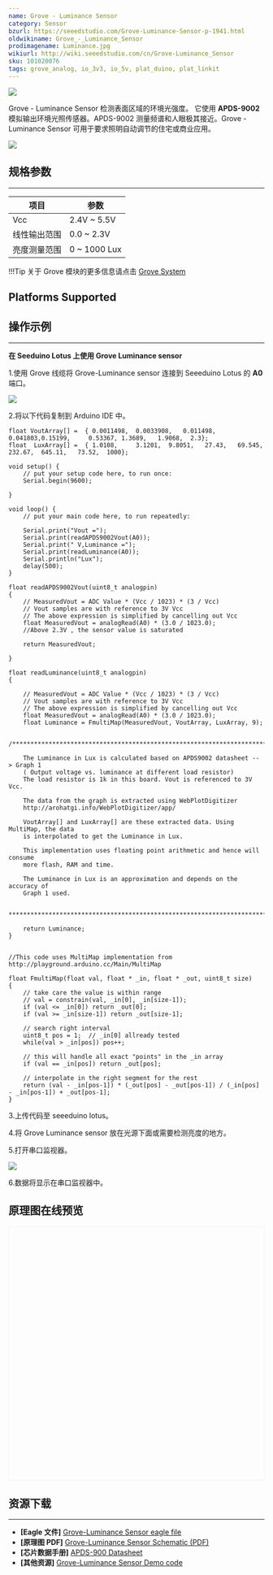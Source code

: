 ```yaml
---
name: Grove - Luminance Sensor
category: Sensor
bzurl: https://seeedstudio.com/Grove-Luminance-Sensor-p-1941.html
oldwikiname: Grove_-_Luminance_Sensor
prodimagename: Luminance.jpg
wikiurl: http://wiki.seeedstudio.com/cn/Grove-Luminance_Sensor
sku: 101020076
tags: grove_analog, io_3v3, io_5v, plat_duino, plat_linkit
---
```


![](https://raw.githubusercontent.com/SeeedDocument/Grove-Luminance_Sensor/master/img/Luminance.jpg)

Grove - Luminance Sensor 检测表面区域的环境光强度。 它使用 **APDS-9002** 模拟输出环境光照传感器。APDS-9002 测量频谱和人眼极其接近。Grove - Luminance Sensor 可用于要求照明自动调节的住宅或商业应用。

[![](https://github.com/SeeedDocument/wiki_chinese/raw/master/docs/images/click_to_buy.PNG)](https://item.taobao.com/item.htm?spm=a230r.1.14.6.686bd0c8cCSeni&id=45574380098&ns=1&abbucket=1#detail)


## 规格参数
-------------

| 项目                   | 参数        |
|-----------------------------|--------------|
| Vcc                         | 2.4V ~ 5.5V  |
| 线性输出范围         | 0.0 ~ 2.3V   |
| 亮度测量范围 | 0 ~ 1000 Lux |

!!!Tip
    关于 Grove 模块的更多信息请点击 [Grove System](http://wiki.seeedstudio.com/cn/Grove_System/)

Platforms Supported
-------------------

## 操作示例
-------------

**在 Seeduino Lotus 上使用 Grove Luminance sensor**

1.使用 Grove 线缆将 Grove-Luminance sensor 连接到 Seeeduino Lotus 的 **A0** 端口。

![](https://raw.githubusercontent.com/SeeedDocument/Grove-Luminance_Sensor/master/img/Interface_Grove-Luminance.jpg)

2.将以下代码复制到 Arduino IDE 中。

```
float VoutArray[] =  { 0.0011498,  0.0033908,   0.011498, 0.041803,0.15199,     0.53367, 1.3689,   1.9068,  2.3};
float  LuxArray[] =  { 1.0108,     3.1201,  9.8051,   27.43,   69.545,   232.67,  645.11,   73.52,  1000};

void setup() {
    // put your setup code here, to run once:
    Serial.begin(9600);

}

void loop() {
    // put your main code here, to run repeatedly:

    Serial.print("Vout =");
    Serial.print(readAPDS9002Vout(A0));
    Serial.print(" V,Luminance =");
    Serial.print(readLuminance(A0));
    Serial.println("Lux");
    delay(500);
}

float readAPDS9002Vout(uint8_t analogpin)
{
    // MeasuredVout = ADC Value * (Vcc / 1023) * (3 / Vcc)
    // Vout samples are with reference to 3V Vcc
    // The above expression is simplified by cancelling out Vcc
    float MeasuredVout = analogRead(A0) * (3.0 / 1023.0);
    //Above 2.3V , the sensor value is saturated

    return MeasuredVout;

}

float readLuminance(uint8_t analogpin)
{

    // MeasuredVout = ADC Value * (Vcc / 1023) * (3 / Vcc)
    // Vout samples are with reference to 3V Vcc
    // The above expression is simplified by cancelling out Vcc
    float MeasuredVout = analogRead(A0) * (3.0 / 1023.0);
    float Luminance = FmultiMap(MeasuredVout, VoutArray, LuxArray, 9);

    /**************************************************************************

    The Luminance in Lux is calculated based on APDS9002 datasheet -- > Graph 1
    ( Output voltage vs. luminance at different load resistor)
    The load resistor is 1k in this board. Vout is referenced to 3V Vcc.

    The data from the graph is extracted using WebPlotDigitizer
    http://arohatgi.info/WebPlotDigitizer/app/

    VoutArray[] and LuxArray[] are these extracted data. Using MultiMap, the data
    is interpolated to get the Luminance in Lux.

    This implementation uses floating point arithmetic and hence will consume
    more flash, RAM and time.

    The Luminance in Lux is an approximation and depends on the accuracy of
    Graph 1 used.

    ***************************************************************************/

    return Luminance;
}


//This code uses MultiMap implementation from http://playground.arduino.cc/Main/MultiMap

float FmultiMap(float val, float * _in, float * _out, uint8_t size)
{
    // take care the value is within range
    // val = constrain(val, _in[0], _in[size-1]);
    if (val <= _in[0]) return _out[0];
    if (val >= _in[size-1]) return _out[size-1];

    // search right interval
    uint8_t pos = 1;  // _in[0] allready tested
    while(val > _in[pos]) pos++;

    // this will handle all exact "points" in the _in array
    if (val == _in[pos]) return _out[pos];

    // interpolate in the right segment for the rest
    return (val - _in[pos-1]) * (_out[pos] - _out[pos-1]) / (_in[pos] - _in[pos-1]) + _out[pos-1];
}
```

3.上传代码至 seeeduino lotus。

4.将 Grove Luminance sensor 放在光源下面或需要检测亮度的地方。

5.打开串口监视器。

![](https://raw.githubusercontent.com/SeeedDocument/Grove-Luminance_Sensor/master/img/LuminanceOutput.png)

6.数据将显示在串口监视器中。


## 原理图在线预览


<div class="altium-ecad-viewer" data-project-src="https://raw.githubusercontent.com/SeeedDocument/Grove-Luminance_Sensor/master/res/Grove-Luminance_Sensor.zip" style="border-radius: 0px 0px 4px 4px; height: 500px; border-style: solid; border-width: 1px; border-color: rgb(241, 241, 241); overflow: hidden; max-width: 1280px; max-height: 700px; box-sizing: border-box;" />
</div>


## 资源下载
--------

-   **[Eagle 文件]** [Grove-Luminance Sensor eagle file](https://raw.githubusercontent.com/SeeedDocument/Grove-Luminance_Sensor/master/res/Grove-Luminance_Sensor.zip)
-   **[原理图 PDF]** [Grove-Luminance Sensor Schematic (PDF)](https://raw.githubusercontent.com/SeeedDocument/Grove-Luminance_Sensor/master/res/Grove-Luminance_Sensor_v1.0.pdf)
-   **[芯片数据手册]** [APDS-900 Datasheet](https://raw.githubusercontent.com/SeeedDocument/Grove-Luminance_Sensor/master/res/APDS-9002-.pdf)
-   **[其他资源]** [Grove-Luminance Sensor Demo code](https://raw.githubusercontent.com/SeeedDocument/Grove-Luminance_Sensor/master/res/Grove-Luminance.zip)

<!-- This Markdown file was created from http://www.seeedstudio.com/wiki/Grove_-_Luminance_Sensor -->
